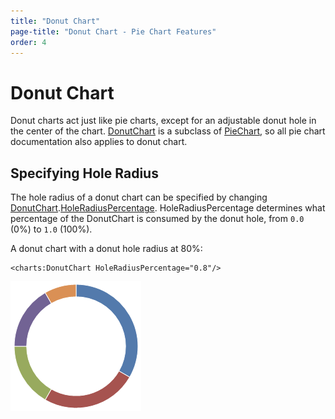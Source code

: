 ```yaml
---
title: "Donut Chart"
page-title: "Donut Chart - Pie Chart Features"
order: 4
---
```

# Donut Chart

Donut charts act just like pie charts, except for an adjustable donut hole in the center of the chart. [DonutChart](xref:ActiproSoftware.Windows.Controls.Charts.DonutChart) is a subclass of [PieChart](xref:ActiproSoftware.Windows.Controls.Charts.PieChart), so all pie chart documentation also applies to donut chart.

## Specifying Hole Radius

The hole radius of a donut chart can be specified by changing [DonutChart](xref:ActiproSoftware.Windows.Controls.Charts.DonutChart).[HoleRadiusPercentage](xref:ActiproSoftware.Windows.Controls.Charts.DonutChart.HoleRadiusPercentage).  HoleRadiusPercentage determines what percentage of the DonutChart is consumed by the donut hole, from `0.0` (0%) to `1.0` (100%).

A donut chart with a donut hole radius at 80%:

```xaml
<charts:DonutChart HoleRadiusPercentage="0.8"/>
```

![Screenshot](../images/pie-donut1.png)
